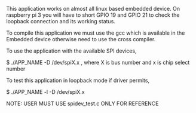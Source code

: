 This application works on almost all linux based embedded device.
On raspberry pi 3 you will have to short GPIO 19 and GPIO 21 to check the loopback connection and its working status.

To compile this application we must use the gcc which is available in the Embedded device otherwise need to use the cross compiler.

To use the application with the available SPI devices,

$ ./APP_NAME -D /dev/spiX.x , where X is bus number and x is chip select number

To test this application in loopback mode if driver permits,

$ ./APP_NAME -l -D /dev/spiX.x

NOTE: USER MUST USE spidev_test.c ONLY FOR REFERENCE
